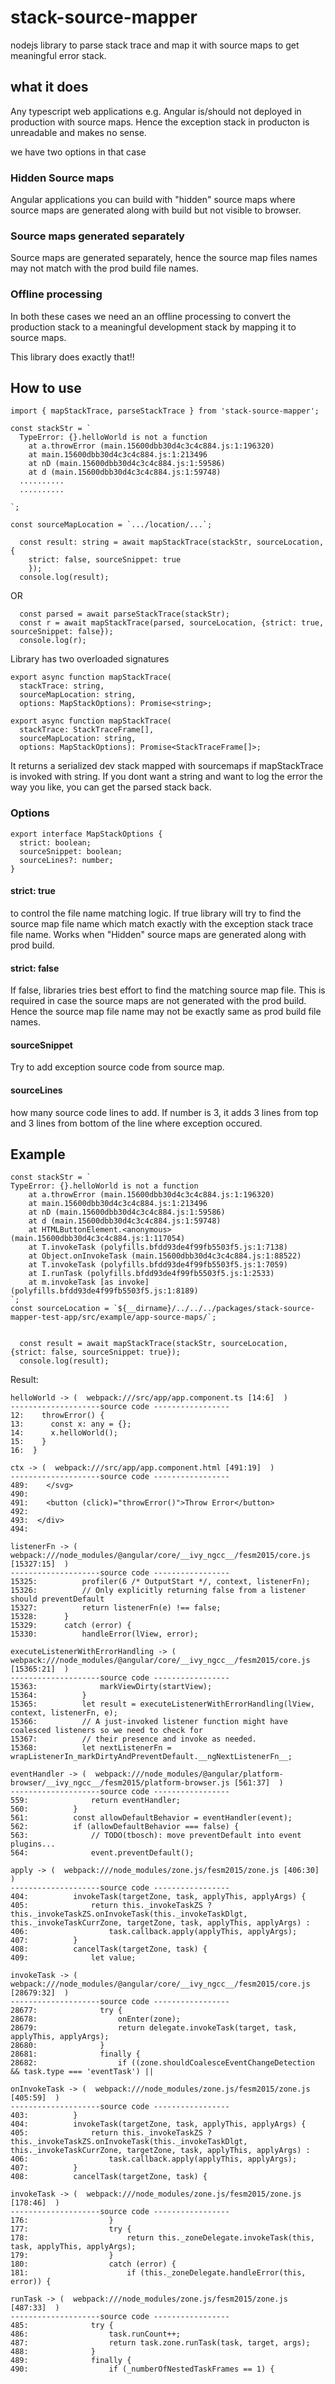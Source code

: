# stack-source-mapper

nodejs library to parse stack trace and map it with source maps to get meaningful error stack.

## what it does
Any typescript web applications e.g. Angular is/should not deployed in production with source maps.  Hence the exception stack in producton is unreadable and makes no sense.


we have two options in that case
### Hidden Source maps
Angular applications you can build with "hidden" source maps where source maps are generated along with build but not visible to browser.

### Source maps generated separately
Source maps are generated separately, hence the source map files names may not match with the prod build file names.

### Offline processing
In both these cases we need an an offline processing to convert the production stack to a meaningful development stack by mapping it to source maps.

This library does exactly that!!

## How to use

```
import { mapStackTrace, parseStackTrace } from 'stack-source-mapper';

const stackStr = `
  TypeError: {}.helloWorld is not a function
    at a.throwError (main.15600dbb30d4c3c4c884.js:1:196320)
    at main.15600dbb30d4c3c4c884.js:1:213496
    at nD (main.15600dbb30d4c3c4c884.js:1:59586)
    at d (main.15600dbb30d4c3c4c884.js:1:59748)
  ..........
  ..........

`;

const sourceMapLocation = `.../location/...`;

  const result: string = await mapStackTrace(stackStr, sourceLocation, {
    strict: false, sourceSnippet: true
    });
  console.log(result);

```
OR
```
  const parsed = await parseStackTrace(stackStr);
  const r = await mapStackTrace(parsed, sourceLocation, {strict: true, sourceSnippet: false});
  console.log(r);

```

Library has two overloaded signatures
```
export async function mapStackTrace(
  stackTrace: string,
  sourceMapLocation: string,
  options: MapStackOptions): Promise<string>;

export async function mapStackTrace(
  stackTrace: StackTraceFrame[],
  sourceMapLocation: string,
  options: MapStackOptions): Promise<StackTraceFrame[]>;

```

It returns a serialized dev stack mapped with sourcemaps if mapStackTrace is invoked with string.  If you dont want a string and want to log the error the way you like, you can get the parsed stack back.

### Options
```
export interface MapStackOptions {
  strict: boolean;
  sourceSnippet: boolean;
  sourceLines?: number;
}

```
#### strict: true
to control the file name matching logic.  If true library will try to find the source map file name which match exactly with the exception stack trace file name.  Works when "Hidden" source maps are generated along with prod build.
#### strict: false
If false, libraries tries best effort to find the matching source map file.  This is required in case the source maps are not generated with the prod build.  Hence the source map file name may not be exactly same as prod build file names.

#### sourceSnippet
Try to add exception source code from source map.

#### sourceLines
how many source code lines to add.  If number is 3, it adds 3 lines from top and 3 lines from bottom of the line where exception occured.

## Example
```
const stackStr = `
TypeError: {}.helloWorld is not a function
    at a.throwError (main.15600dbb30d4c3c4c884.js:1:196320)
    at main.15600dbb30d4c3c4c884.js:1:213496
    at nD (main.15600dbb30d4c3c4c884.js:1:59586)
    at d (main.15600dbb30d4c3c4c884.js:1:59748)
    at HTMLButtonElement.<anonymous> (main.15600dbb30d4c3c4c884.js:1:117054)
    at T.invokeTask (polyfills.bfdd93de4f99fb5503f5.js:1:7138)
    at Object.onInvokeTask (main.15600dbb30d4c3c4c884.js:1:88522)
    at T.invokeTask (polyfills.bfdd93de4f99fb5503f5.js:1:7059)
    at I.runTask (polyfills.bfdd93de4f99fb5503f5.js:1:2533)
    at m.invokeTask [as invoke] (polyfills.bfdd93de4f99fb5503f5.js:1:8189)
`;
const sourceLocation = `${__dirname}/../../../packages/stack-source-mapper-test-app/src/example/app-source-maps/`;


  const result = await mapStackTrace(stackStr, sourceLocation, {strict: false, sourceSnippet: true});
  console.log(result);

```
Result:
```
helloWorld -> (  webpack:///src/app/app.component.ts [14:6]  )
--------------------source code -----------------
12:    throwError() {
13:      const x: any = {};
14:      x.helloWorld();
15:    }
16:  }
  
ctx -> (  webpack:///src/app/app.component.html [491:19]  )
--------------------source code -----------------
489:    </svg>
490:  
491:    <button (click)="throwError()">Throw Error</button>
492:  
493:  </div>
494:  
  
listenerFn -> (  webpack:///node_modules/@angular/core/__ivy_ngcc__/fesm2015/core.js [15327:15]  )
--------------------source code -----------------
15325:          profiler(6 /* OutputStart */, context, listenerFn);
15326:          // Only explicitly returning false from a listener should preventDefault
15327:          return listenerFn(e) !== false;
15328:      }
15329:      catch (error) {
15330:          handleError(lView, error);
  
executeListenerWithErrorHandling -> (  webpack:///node_modules/@angular/core/__ivy_ngcc__/fesm2015/core.js [15365:21]  )
--------------------source code -----------------
15363:              markViewDirty(startView);
15364:          }
15365:          let result = executeListenerWithErrorHandling(lView, context, listenerFn, e);
15366:          // A just-invoked listener function might have coalesced listeners so we need to check for
15367:          // their presence and invoke as needed.
15368:          let nextListenerFn = wrapListenerIn_markDirtyAndPreventDefault.__ngNextListenerFn__;
  
eventHandler -> (  webpack:///node_modules/@angular/platform-browser/__ivy_ngcc__/fesm2015/platform-browser.js [561:37]  )
--------------------source code -----------------
559:              return eventHandler;
560:          }
561:          const allowDefaultBehavior = eventHandler(event);
562:          if (allowDefaultBehavior === false) {
563:              // TODO(tbosch): move preventDefault into event plugins...
564:              event.preventDefault();
  
apply -> (  webpack:///node_modules/zone.js/fesm2015/zone.js [406:30]  )
--------------------source code -----------------
404:          invokeTask(targetZone, task, applyThis, applyArgs) {
405:              return this._invokeTaskZS ? this._invokeTaskZS.onInvokeTask(this._invokeTaskDlgt, this._invokeTaskCurrZone, targetZone, task, applyThis, applyArgs) :
406:                  task.callback.apply(applyThis, applyArgs);
407:          }
408:          cancelTask(targetZone, task) {
409:              let value;
  
invokeTask -> (  webpack:///node_modules/@angular/core/__ivy_ngcc__/fesm2015/core.js [28679:32]  )
--------------------source code -----------------
28677:              try {
28678:                  onEnter(zone);
28679:                  return delegate.invokeTask(target, task, applyThis, applyArgs);
28680:              }
28681:              finally {
28682:                  if ((zone.shouldCoalesceEventChangeDetection && task.type === 'eventTask') ||
  
onInvokeTask -> (  webpack:///node_modules/zone.js/fesm2015/zone.js [405:59]  )
--------------------source code -----------------
403:          }
404:          invokeTask(targetZone, task, applyThis, applyArgs) {
405:              return this._invokeTaskZS ? this._invokeTaskZS.onInvokeTask(this._invokeTaskDlgt, this._invokeTaskCurrZone, targetZone, task, applyThis, applyArgs) :
406:                  task.callback.apply(applyThis, applyArgs);
407:          }
408:          cancelTask(targetZone, task) {
  
invokeTask -> (  webpack:///node_modules/zone.js/fesm2015/zone.js [178:46]  )
--------------------source code -----------------
176:                  }
177:                  try {
178:                      return this._zoneDelegate.invokeTask(this, task, applyThis, applyArgs);
179:                  }
180:                  catch (error) {
181:                      if (this._zoneDelegate.handleError(this, error)) {
  
runTask -> (  webpack:///node_modules/zone.js/fesm2015/zone.js [487:33]  )
--------------------source code -----------------
485:              try {
486:                  task.runCount++;
487:                  return task.zone.runTask(task, target, args);
488:              }
489:              finally {
490:                  if (_numberOfNestedTaskFrames == 1) {

```